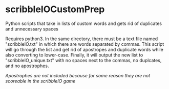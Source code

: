 # scribbleIOCustomPrep
Python scripts that take in lists of custom words and gets rid of duplicates and unnecessary spaces

Requires python3.
In the same directory, there must be a text file named "scribbleIO.txt" in which there are words separated by commas.
This script will go through the list and get rid of apostropes and duplicate words while also converting to lower-case.
Finally, it will output the new list to "scribbleIO_unique.txt" with no spaces next to the commas, no duplcates, and no apostrophes.

*Apostrophes are not included because for some reason they are not scoreable in the scribbleIO game*